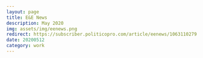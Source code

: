 ```yaml
---
layout: page
title: E&E News
description: May 2020
img: assets/img/eenews.png
redirect: https://subscriber.politicopro.com/article/eenews/1063110279
date: 20200512
category: work
---
```

